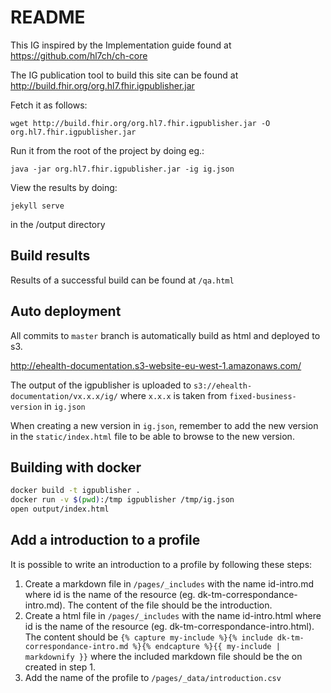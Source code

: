 # README
This IG inspired by the Implementation guide found at https://github.com/hl7ch/ch-core

The IG publication tool to build this site can be found at http://build.fhir.org/org.hl7.fhir.igpublisher.jar

Fetch it as follows:

```
wget http://build.fhir.org/org.hl7.fhir.igpublisher.jar -O org.hl7.fhir.igpublisher.jar
```

Run it from the root of the project by doing eg.:
```
java -jar org.hl7.fhir.igpublisher.jar -ig ig.json
```

View the results by doing:
```
jekyll serve
```
in the /output directory

## Build results

Results of a successful build can be found at `/qa.html`

## Auto deployment

All commits to `master` branch is automatically build as html and deployed to s3.

http://ehealth-documentation.s3-website-eu-west-1.amazonaws.com/

The output of the igpublisher is uploaded to `s3://ehealth-documentation/vx.x.x/ig/`
where `x.x.x` is taken from `fixed-business-version` in `ig.json`

When creating a new version in `ig.json`, remember to add the new version in the `static/index.html` file to be able to browse to the new version.

## Building with docker

```sh
docker build -t igpublisher .
docker run -v $(pwd):/tmp igpublisher /tmp/ig.json
open output/index.html
```

## Add a introduction to a profile
It is possible to write an introduction to a profile by following these steps:
1. Create a markdown file in `/pages/_includes` with the name id-intro.md where id is the name of the resource (eg. dk-tm-correspondance-intro.md). The content of the file should be the introduction.
2. Create a html file in `/pages/_includes` with the name id-intro.html where id is the name of the resource (eg. dk-tm-correspondance-intro.html). The content should be `{% capture my-include %}{% include dk-tm-correspondance-intro.md %}{% endcapture %}{{ my-include | markdownify }}` where the included markdown file should be the on created in step 1.
3. Add the name of the profile to `/pages/_data/introduction.csv`
